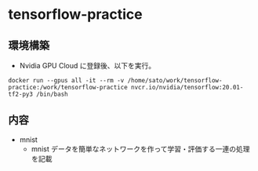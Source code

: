 # tensorflow-practice

## 環境構築
- Nvidia GPU Cloud に登録後、以下を実行。
```
docker run --gpus all -it --rm -v /home/sato/work/tensorflow-practice:/work/tensorflow-practice nvcr.io/nvidia/tensorflow:20.01-tf2-py3 /bin/bash
```

## 内容
- mnist
    - mnist データを簡単なネットワークを作って学習・評価する一連の処理を記載